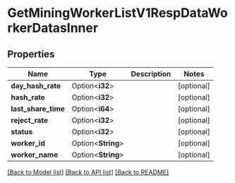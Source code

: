 # GetMiningWorkerListV1RespDataWorkerDatasInner

## Properties

Name | Type | Description | Notes
------------ | ------------- | ------------- | -------------
**day_hash_rate** | Option<**i32**> |  | [optional]
**hash_rate** | Option<**i32**> |  | [optional]
**last_share_time** | Option<**i64**> |  | [optional]
**reject_rate** | Option<**i32**> |  | [optional]
**status** | Option<**i32**> |  | [optional]
**worker_id** | Option<**String**> |  | [optional]
**worker_name** | Option<**String**> |  | [optional]

[[Back to Model list]](../README.md#documentation-for-models) [[Back to API list]](../README.md#documentation-for-api-endpoints) [[Back to README]](../README.md)


